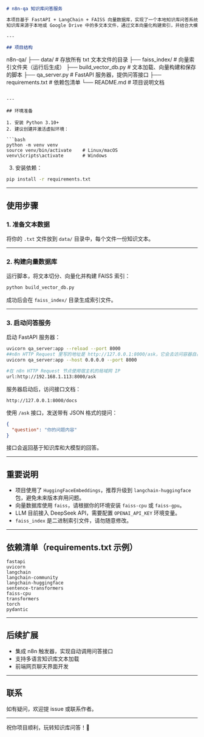 ```markdown
# n8n-qa 知识库问答服务

本项目基于 FastAPI + LangChain + FAISS 向量数据库，实现了一个本地知识库问答系统。  
知识库来源于本地或 Google Drive 中的多文本文件，通过文本向量化构建索引，并结合大模型回答用户问题。

---

## 项目结构

```

n8n-qa/
├── data/                      # 存放所有 txt 文本文件的目录
├── faiss_index/               # 向量索引文件夹（运行后生成）
├── build_vector_db.py         # 文本加载、向量构建和保存的脚本
├── qa_server.py               # FastAPI 服务器，提供问答接口
├── requirements.txt           # 依赖包清单
└── README.md                  # 项目说明文档

````

---

## 环境准备

1. 安装 Python 3.10+
2. 建议创建并激活虚拟环境：

```bash
python -m venv venv
source venv/bin/activate    # Linux/macOS
venv\Scripts\activate       # Windows
````

3. 安装依赖：

```bash
pip install -r requirements.txt
```

---

## 使用步骤

### 1. 准备文本数据

将你的 `.txt` 文件放到 `data/` 目录中，每个文件一份知识文本。

---

### 2. 构建向量数据库

运行脚本，将文本切分、向量化并构建 FAISS 索引：

```bash
python build_vector_db.py
```

成功后会在 `faiss_index/` 目录生成索引文件。

---

### 3. 启动问答服务

启动 FastAPI 服务器：

```bash
uvicorn qa_server:app --reload --port 8000
##n8n HTTP Request 里写的地址是 http://127.0.0.1:8000/ask，它会去访问容器自己内部的 8000 端口，而不是宿主机的。
uvicorn qa_server:app --host 0.0.0.0 --port 8000

#在 n8n HTTP Request 节点使用宿主机的局域网 IP
url:http://192.168.1.113:8000/ask
```

服务器启动后，访问接口文档：

```
http://127.0.0.1:8000/docs
```

使用 `/ask` 接口，发送带有 JSON 格式的提问：

```json
{
  "question": "你的问题内容"
}
```

接口会返回基于知识库和大模型的回答。

---

## 重要说明

* 项目使用了 `HuggingFaceEmbeddings`，推荐升级到 `langchain-huggingface` 包，避免未来版本弃用问题。
* 向量数据库使用 `faiss`，请根据你的环境安装 `faiss-cpu` 或 `faiss-gpu`。
* LLM 目前接入 DeepSeek API，需要配置 `OPENAI_API_KEY` 环境变量。
* `faiss_index` 是二进制索引文件，请勿随意修改。

---

## 依赖清单（requirements.txt 示例）

```
fastapi
uvicorn
langchain
langchain-community
langchain-huggingface
sentence-transformers
faiss-cpu
transformers
torch
pydantic
```

---

## 后续扩展

* 集成 n8n 触发器，实现自动调用问答接口
* 支持多语言知识库文本加载
* 前端网页聊天界面开发

---

## 联系

如有疑问，欢迎提 issue 或联系作者。

---

祝你项目顺利，玩转知识库问答！🚀

```
```
